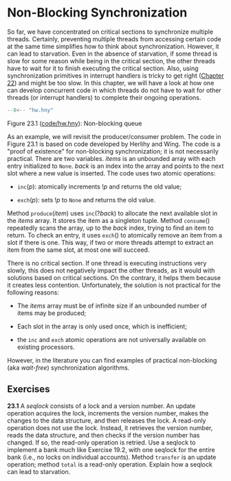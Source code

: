 
# Non-Blocking Synchronization 

So far, we have concentrated on critical sections to synchronize
multiple threads. Certainly, preventing multiple threads from accessing
certain code at the same time simplifies how to think about
synchronization. However, it can lead to starvation. Even in the absence
of starvation, if some thread is slow for some reason while being in the
critical section, the other threads have to wait for it to finish
executing the critical section. Also, using synchronization primitives
in interrupt handlers is tricky to get right ([Chapter 22](interrupts.md)) and
might be too slow. In this chapter, we will have a look at how one can
develop concurrent code in which threads do not have to wait for other
threads (or interrupt handlers) to complete their ongoing operations.

```python title="hw.hny"
--8<-- "hw.hny"
```

<figcaption>Figure 23.1 (<a href=https://harmony.cs.cornell.edu/code/hw.hny>code/hw.hny</a>): 
Non-blocking queue </figcaption>

As an example, we will revisit the producer/consumer problem. The code
in Figure 23.1 is based on code developed by Herlihy and Wing.
The code is a "proof of existence" for non-blocking synchronization; it
is not necessarily practical. There are two variables. *items* is an
unbounded array with each entry initialized to `None`. *back* is an
index into the array and points to the next slot where a new value is
inserted. The code uses two atomic operations:

-   `inc`(*p*): atomically increments !*p* and returns the old value;

-   `exch`(*p*): sets !*p* to `None` and returns the old value.

Method `produce`(*item*) uses `inc`(?*back*) to allocate the next
available slot in the *items* array. It stores the item as a singleton
tuple. Method `consume`() repeatedly scans the array, up to the *back*
index, trying to find an item to return. To check an entry, it uses
`exch`() to atomically remove an item from a slot if there is one. This
way, if two or more threads attempt to extract an item from the same
slot, at most one will succeed.

There is no critical section. If one thread is executing instructions
very slowly, this does not negatively impact the other threads, as it
would with solutions based on critical sections. On the contrary, it
helps them because it creates less contention. Unfortunately, the
solution is not practical for the following reasons:

-   The *items* array must be of infinite size if an unbounded number of
    items may be produced;

-   Each slot in the array is only used once, which is inefficient;

-   the `inc` and `exch` atomic operations are not universally available
    on existing processors.

However, in the literature you can find examples of practical
non-blocking (aka *wait-free*) synchronization algorithms.

## Exercises 

**23.1** A *seqlock* consists of a lock and a version number. An update operation
acquires the lock, increments the version number, makes the changes to
the data structure, and then releases the lock. A read-only operation
does not use the lock. Instead, it retrieves the version number, reads
the data structure, and then checks if the version number has changed.
If so, the read-only operation is retried. Use a seqlock to implement a
bank much like Exercise 19.2, with one seqlock for the entire bank (i.e., no locks on
individual accounts). Method `transfer` is an update operation; method
`total` is a read-only operation. Explain how a seqlock can lead to
starvation.

